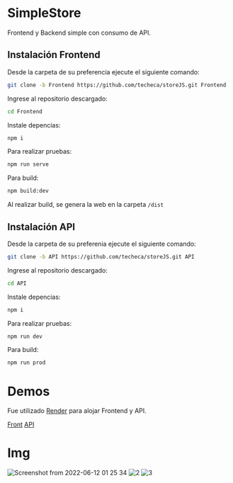 # SimpleStore
Frontend y Backend simple con consumo de API.

## Instalación Frontend
Desde la carpeta de su preferencia ejecute el siguiente comando:
```bash
git clone -b Frontend https://github.com/techeca/storeJS.git Frontend
``` 

Ingrese al repositorio descargado:
```bash
cd Frontend
```

Instale depencias:
```bash
npm i
```

Para realizar pruebas:
```bash
npm run serve
```

Para build:
```bash
npm build:dev
```

Al realizar build, se genera la web en la carpeta `/dist`

## Instalación API
Desde la carpeta de su preferenia ejecute el siguiente comando:
```bash
git clone -b API https://github.com/techeca/storeJS.git API
````

Ingrese al repositorio descargado:
```bash
cd API
```

Instale depencias:
```bash
npm i
```

Para realizar pruebas:
```bash
npm run dev
```

Para build:
```bash
npm run prod
```

# Demos
Fue utilizado [Render](https://render.com) para alojar Frontend y API. 

[Front](https://frontend-tn1v.onrender.com)
[API](https://api-g2zy.onrender.com)

# Img

![Screenshot from 2022-06-12 01 25 34](https://user-images.githubusercontent.com/53408118/173217082-7551629d-dd13-49a9-b444-3643e82a73c5.png)
![2](https://user-images.githubusercontent.com/53408118/172822106-ad41e86e-508b-4ddd-902d-45bbf3a6d531.PNG)
![3](https://user-images.githubusercontent.com/53408118/173252441-0d22611c-59f5-4d29-ba14-fb2a0287940a.PNG)
